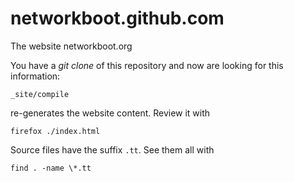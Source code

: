 networkboot.github.com
======================

The website networkboot.org


You have a _git clone_ of this repository
and now are looking for this information:


```
_site/compile
```
re-generates the website content. Review it with
```
firefox ./index.html
```
Source files have the suffix `.tt`. See them all with
```
find . -name \*.tt
```
